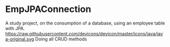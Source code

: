 # EmpJPAConnection
A study project, on the consumption of a database, using an employee table with JPA. https://raw.githubusercontent.com/devicons/devicon/master/icons/java/java-original.svg
Doing all CRUD methods
